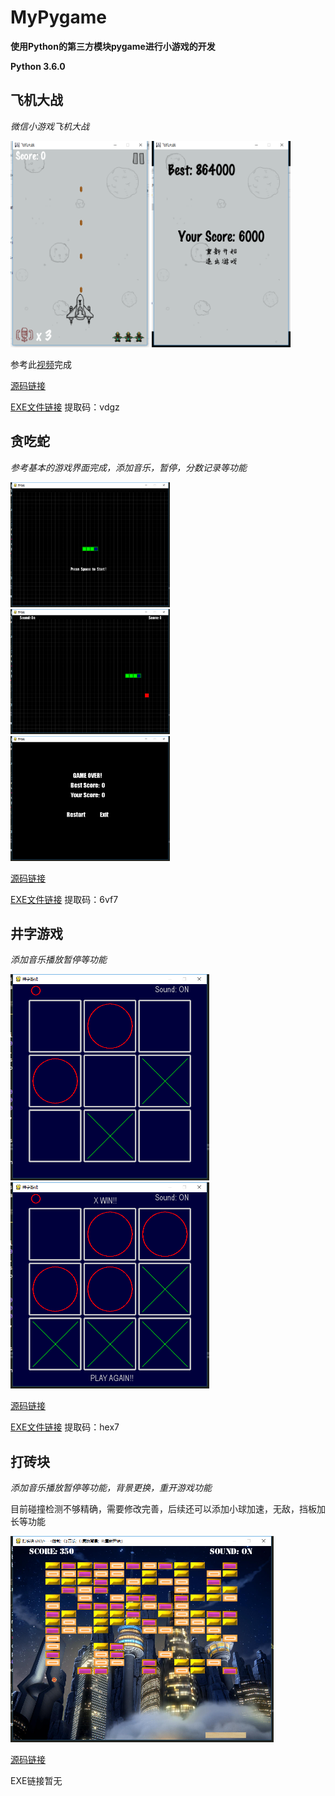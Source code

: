 # MyPygame

**使用Python的第三方模块pygame进行小游戏的开发**

**Python 3.6.0**

## 飞机大战
*微信小游戏飞机大战*
<div>
<img src="https://github.com/crazywh/MyPygame/blob/master/Image/plane1.png"  height="330">
<img src="https://github.com/crazywh/MyPygame/blob/master/Image/plane2.png"  height="330">
</div>

参考此[视频](https://www.bilibili.com/video/BV1ZW411B7dY?from=search&seid=5735444825341283888)完成

[源码链接](https://github.com/crazywh/Plane-Figh)

[EXE文件链接](https://pan.baidu.com/s/1EEQ6Dz-TliloNlxExokoWQ) 提取码：vdgz
## 贪吃蛇
*参考基本的游戏界面完成，添加音乐，暂停，分数记录等功能*
<div algin='center'>
<img src="https://github.com/crazywh/MyPygame/blob/master/Image/s1.png"  height="200">
<img src="https://github.com/crazywh/MyPygame/blob/master/Image/s2.png"  height="200">
<img src="https://github.com/crazywh/MyPygame/blob/master/Image/s3.png"  height="200">  
</div>

[源码链接](https://github.com/crazywh/Snake)

[EXE文件链接](https://pan.baidu.com/s/1dl_0TTV3UWBBMNjNvs8egg) 提取码：6vf7
## 井字游戏
*添加音乐播放暂停等功能*
<div algin='center'>
<img src="https://github.com/crazywh/MyPygame/blob/master/Image/t1.png"  height="330">
<img src="https://github.com/crazywh/MyPygame/blob/master/Image/t2.png"  height="330">
</div>

[源码链接](https://github.com/crazywh/Tic-Tac-Toe-Game)

[EXE文件链接](https://pan.baidu.com/s/1X3T3own_75egXnEg-Q8yjA) 提取码：hex7

## 打砖块
*添加音乐播放暂停等功能，背景更换，重开游戏功能*

目前碰撞检测不够精确，需要修改完善，后续还可以添加小球加速，无敌，挡板加长等功能
<div algin='center'>
<img src="https://github.com/crazywh/MyPygame/blob/master/Image/h1.png"  height="330">
</div>

[源码链接](https://github.com/crazywh/Hit-Brick)

EXE链接暂无
